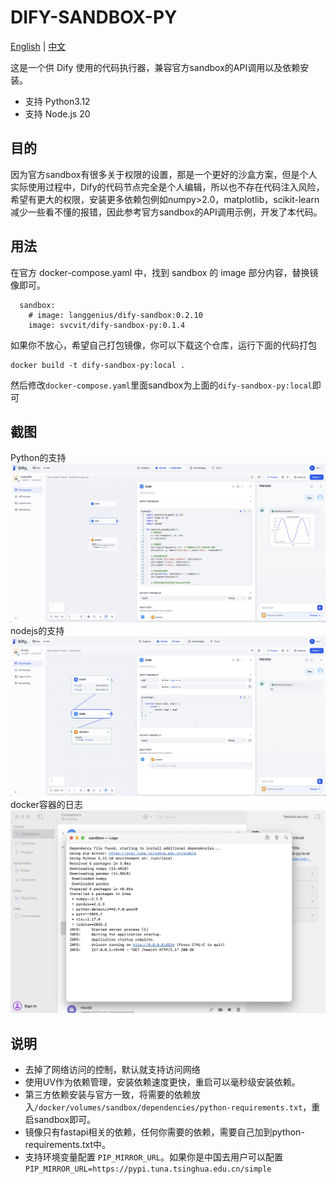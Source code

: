# DIFY-SANDBOX-PY
[English](README.md) | [中文](README_CN.md)

这是一个供 Dify 使用的代码执行器，兼容官方sandbox的API调用以及依赖安装。
- 支持 Python3.12
- 支持 Node.js 20

## 目的
因为官方sandbox有很多关于权限的设置，那是一个更好的沙盒方案，但是个人实际使用过程中，Dify的代码节点完全是个人编辑，所以也不存在代码注入风险，希望有更大的权限，安装更多依赖包例如numpy>2.0，matplotlib，scikit-learn 减少一些看不懂的报错，因此参考官方sandbox的API调用示例，开发了本代码。

## 用法
在官方 docker-compose.yaml 中，找到 sandbox 的 image 部分内容，替换镜像即可。
```
  sandbox:
    # image: langgenius/dify-sandbox:0.2.10
    image: svcvit/dify-sandbox-py:0.1.4
```

如果你不放心，希望自己打包镜像，你可以下载这个仓库，运行下面的代码打包
```
docker build -t dify-sandbox-py:local .
```
然后修改`docker-compose.yaml`里面sandbox为上面的`dify-sandbox-py:local`即可

## 截图
Python的支持
![](/images/Xnip2024-11-25_11-30-12.jpg)
nodejs的支持
![](/images/Xnip2024-11-25_11-31-01.jpg)
docker容器的日志
![](/images/Xnip2025-04-28_16-48-48.jpg)

## 说明
- 去掉了网络访问的控制，默认就支持访问网络
- 使用UV作为依赖管理，安装依赖速度更快，重启可以毫秒级安装依赖。
- 第三方依赖安装与官方一致，将需要的依赖放入`/docker/volumes/sandbox/dependencies/python-requirements.txt`，重启sandbox即可。
- 镜像只有fastapi相关的依赖，任何你需要的依赖，需要自己加到python-requirements.txt中。
- 支持环境变量配置 `PIP_MIRROR_URL`。如果你是中国去用户可以配置 `PIP_MIRROR_URL=https://pypi.tuna.tsinghua.edu.cn/simple`




